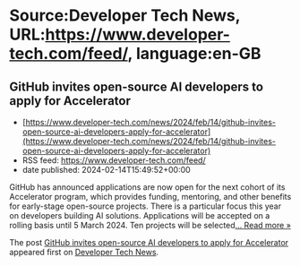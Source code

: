 # Source:Developer Tech News, URL:https://www.developer-tech.com/feed/, language:en-GB

## GitHub invites open-source AI developers to apply for Accelerator
 - [https://www.developer-tech.com/news/2024/feb/14/github-invites-open-source-ai-developers-apply-for-accelerator](https://www.developer-tech.com/news/2024/feb/14/github-invites-open-source-ai-developers-apply-for-accelerator)
 - RSS feed: https://www.developer-tech.com/feed/
 - date published: 2024-02-14T15:49:52+00:00

<p>GitHub has announced applications are now open for the next cohort of its Accelerator program, which provides funding, mentoring, and other benefits for early-stage open-source projects. There is a particular focus this year on developers building AI solutions. Applications will be accepted on a rolling basis until 5 March 2024. Ten projects will be selected<a class="excerpt-read-more" href="https://www.developer-tech.com/news/2024/feb/14/github-invites-open-source-ai-developers-apply-for-accelerator/" title="ReadGitHub invites open-source AI developers to apply for Accelerator">... Read more &#187;</a></p>
<p>The post <a href="https://www.developer-tech.com/news/2024/feb/14/github-invites-open-source-ai-developers-apply-for-accelerator/">GitHub invites open-source AI developers to apply for Accelerator</a> appeared first on <a href="https://www.developer-tech.com">Developer Tech News</a>.</p>

